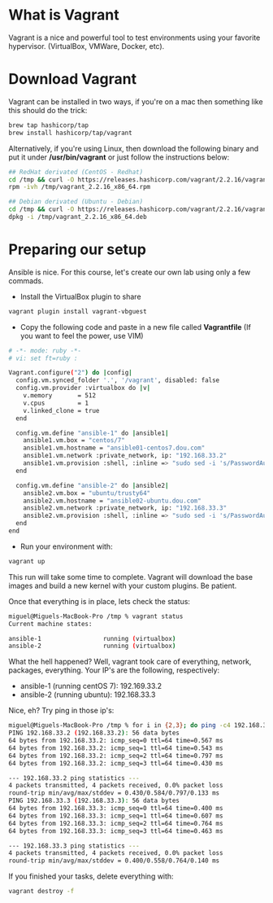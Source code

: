 # What is Vagrant

Vagrant is a nice and powerful tool to test environments using your favorite hypervisor. (VirtualBox, VMWare, Docker, etc).

# Download Vagrant

Vagrant can be installed in two ways, if you're on a mac then something like this should do the trick:

```sh
brew tap hashicorp/tap
brew install hashicorp/tap/vagrant
```

Alternatively, if you're using Linux, then download the following binary and put it under **/usr/bin/vagrant** or just follow the instructions below:

```sh
## RedHat derivated (CentOS - Redhat)
cd /tmp && curl -O https://releases.hashicorp.com/vagrant/2.2.16/vagrant_2.2.16_x86_64.rpm
rpm -ivh /tmp/vagrant_2.2.16_x86_64.rpm

## Debian derivated (Ubuntu - Debian)
cd /tmp && curl -O https://releases.hashicorp.com/vagrant/2.2.16/vagrant_2.2.16_x86_64.deb
dpkg -i /tmp/vagrant_2.2.16_x86_64.deb
```

# Preparing our setup

Ansible is nice. For this course, let's create our own lab using only a few commads.

 - Install the VirtualBox plugin to share
```sh
vagrant plugin install vagrant-vbguest 
```

 - Copy the following code and paste in a new file called **Vagrantfile** (If you want to feel the power, use VIM)
```sh
# -*- mode: ruby -*-
# vi: set ft=ruby :

Vagrant.configure("2") do |config|
  config.vm.synced_folder '.', '/vagrant', disabled: false
  config.vm.provider :virtualbox do |v|
    v.memory       = 512
    v.cpus         = 1
    v.linked_clone = true
  end 

  config.vm.define "ansible-1" do |ansible1|
    ansible1.vm.box = "centos/7"
    ansible1.vm.hostname = "ansible01-centos7.dou.com"
    ansible1.vm.network :private_network, ip: "192.168.33.2"
    ansible1.vm.provision :shell, :inline => "sudo sed -i 's/PasswordAuthentication no/PasswordAuthentication yes/g' /etc/ssh/sshd_config; sudo systemctl restart sshd; sudo yum -y install epel-release libselinux-python && sudo yum clean all && sudo yum makecache && sudo yum -y install htop;", run: "always" 
  end 

  config.vm.define "ansible-2" do |ansible2|
    ansible2.vm.box = "ubuntu/trusty64"
    ansible2.vm.hostname = "ansible02-ubuntu.dou.com"
    ansible2.vm.network :private_network, ip: "192.168.33.3"
    ansible2.vm.provision :shell, :inline => "sudo sed -i 's/PasswordAuthentication no/PasswordAuthentication yes/g' /etc/ssh/sshd_config; sudo service ssh restart; sudo apt-get update -yqq && apt-get install -y python-selinux;", run: "always" 
  end 
end
```

 - Run your environment with:
```sh
vagrant up
```
This run will take some time to complete. Vagrant will download the base images and build a new kernel with your custom plugins. Be patient.

Once that everything is in place, lets check the status:
```sh
miguel@Miguels-MacBook-Pro /tmp % vagrant status       
Current machine states:

ansible-1                 running (virtualbox)
ansible-2                 running (virtualbox)
```

What the hell happened? Well, vagrant took care of everything, network, packages, everything. Your IP's are the following, respectively:

 - ansible-1 (running centOS 7): 192.169.33.2
 - ansible-2 (running ubuntu): 192.168.33.3

Nice, eh? Try ping in those ip's:
```sh
miguel@Miguels-MacBook-Pro /tmp % for i in {2,3}; do ping -c4 192.168.33.$i; done
PING 192.168.33.2 (192.168.33.2): 56 data bytes
64 bytes from 192.168.33.2: icmp_seq=0 ttl=64 time=0.567 ms
64 bytes from 192.168.33.2: icmp_seq=1 ttl=64 time=0.543 ms
64 bytes from 192.168.33.2: icmp_seq=2 ttl=64 time=0.797 ms
64 bytes from 192.168.33.2: icmp_seq=3 ttl=64 time=0.430 ms

--- 192.168.33.2 ping statistics ---
4 packets transmitted, 4 packets received, 0.0% packet loss
round-trip min/avg/max/stddev = 0.430/0.584/0.797/0.133 ms
PING 192.168.33.3 (192.168.33.3): 56 data bytes
64 bytes from 192.168.33.3: icmp_seq=0 ttl=64 time=0.400 ms
64 bytes from 192.168.33.3: icmp_seq=1 ttl=64 time=0.607 ms
64 bytes from 192.168.33.3: icmp_seq=2 ttl=64 time=0.764 ms
64 bytes from 192.168.33.3: icmp_seq=3 ttl=64 time=0.463 ms

--- 192.168.33.3 ping statistics ---
4 packets transmitted, 4 packets received, 0.0% packet loss
round-trip min/avg/max/stddev = 0.400/0.558/0.764/0.140 ms
```

If you finished your tasks, delete everything with:
```sh
vagrant destroy -f
```

